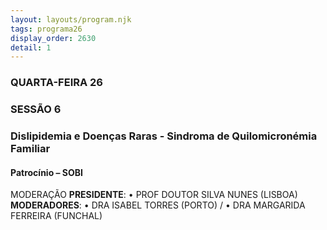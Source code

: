 ```yaml
---
layout: layouts/program.njk
tags: programa26
display_order: 2630
detail: 1
---
```

### QUARTA-FEIRA 26  
### SESSÃO 6
### Dislipidemia e Doenças Raras - Sindroma de Quilomicronémia Familiar
#### Patrocínio – SOBI

MODERAÇÃO
**PRESIDENTE**: • PROF DOUTOR SILVA NUNES (LISBOA)
**MODERADORES**: • DRA ISABEL TORRES (PORTO) /
• DRA MARGARIDA FERREIRA (FUNCHAL)